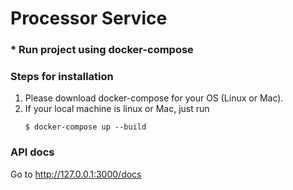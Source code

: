 # Processor Service

### * Run project using docker-compose
### Steps for installation

1. Please download docker-compose for your OS (Linux or Mac).
2. If your local machine is linux or Mac, just run
    ```
    $ docker-compose up --build
    ```
   
### API docs
Go to <a href="http://127.0.0.1:3000/docs" class="external-link" target="_blank"> http://127.0.0.1:3000/docs </a>

